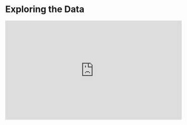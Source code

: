 # Exploring the Data

<iframe width="560" height="315" src="https://www.youtube.com/embed/9PGK41r3dOo" title="YouTube video player" frameborder="0" allow="accelerometer; autoplay; clipboard-write; encrypted-media; gyroscope; picture-in-picture" allowfullscreen></iframe>